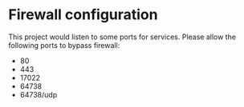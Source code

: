 # Firewall configuration
This project would listen to some ports for services.
Please allow the following ports to bypass firewall:

 - 80
 - 443
 - 17022
 - 64738
 - 64738/udp
